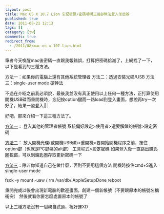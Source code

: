 ```yaml
---
layout: post
title: Mac OS X 10.7 Lion 忘記密碼/密碼明明正確卻無法登入怎麼辦
published: true
date: 2011-08-21 12:13
tags: []
category: [tw]
comments: true
redirect_from:
  - /2011/08/mac-os-x-107-lion.html
---
```



筆者今天喚醒mac後密碼一直跟我報錯誤，打算把密碼給滅了，上網找了一下，以下是看到的三種方法。

方法一：如果你的電腦上還有其他系統管理者
方法二：透過安裝光碟/USB
方法三：single-user mode 硬幹法

不過在介紹之前我必須說，最後我並沒有真正使用以上任何一種方法，正打算使用開機USB碟而重開機時，忘記按option鍵而一路load到登入畫面，想說再try一次好了，結果一發登入|||

好吧，那來介紹一下這三種方法了。

[方法一][1]：
登入其他的管理者帳號
系統偏好設定>使用者>選要解鎖的帳號>設定密碼

[方法二][2]：
放入開機光碟(或開機USB碟)>重開機>要開始開機程序之前，按住option鍵（也就是PC鍵盤的alt鍵）
工具程式>設定密碼
如果登入後一直跳出鑰匙圈視窗，可以到鑰匙圈存取更新密碼一下

[方法三][3]：除非你知道自己在做什麼，否則不要用這個方法
開機時按住cmd+S進入single-user mode

fsck -y
mount -uaw /
rm /var/db/.AppleSetupDone
reboot

重開完成以後會出現新電腦的歡迎畫面，創建一個新帳號（不要跟原本的帳號名稱衝突）
然後就看你要怎麼處置原本的帳號了


以上三種方法沒有一個親自試過，祝好運XD



[1]: http://support.apple.com/kb/ht1274?viewlocale=zh_TW&locale=zh_TW
[2]: http://docs.info.apple.com/article.html?path=Mac/10.5/yh/11627.html
[3]: http://news.ipadown.com/1590
